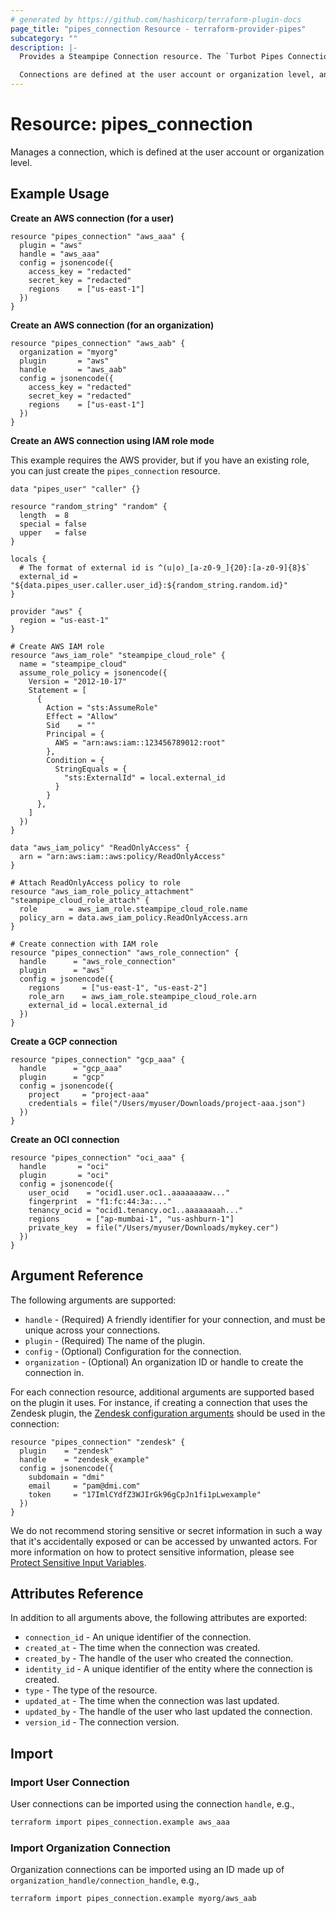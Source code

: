 ```yaml
---
# generated by https://github.com/hashicorp/terraform-plugin-docs
page_title: "pipes_connection Resource - terraform-provider-pipes"
subcategory: ""
description: |-
  Provides a Steampipe Connection resource. The `Turbot Pipes Connection` represents a set of tables for a single data source. Each connection is represented as a distinct Postgres schema. In order to query data, you'll need at least one connection.

  Connections are defined at the user account or organization level, and they can be shared by multiple workspaces within the account or organization.
---
```


# Resource: pipes_connection

Manages a connection, which is defined at the user account or organization level.

## Example Usage

**Create an AWS connection (for a user)**

```hcl
resource "pipes_connection" "aws_aaa" {
  plugin = "aws"
  handle = "aws_aaa"
  config = jsonencode({
    access_key = "redacted"
    secret_key = "redacted"
    regions    = ["us-east-1"]
  })
}
```

**Create an AWS connection (for an organization)**

```hcl
resource "pipes_connection" "aws_aab" {
  organization = "myorg"
  plugin       = "aws"
  handle       = "aws_aab"
  config = jsonencode({
    access_key = "redacted"
    secret_key = "redacted"
    regions    = ["us-east-1"]
  })
}
```

**Create an AWS connection using IAM role mode**

This example requires the AWS provider, but if you have an existing role, you
can just create the `pipes_connection` resource.

```hcl
data "pipes_user" "caller" {}

resource "random_string" "random" {
  length  = 8
  special = false
  upper   = false
}

locals {
  # The format of external id is ^(u|o)_[a-z0-9_]{20}:[a-z0-9]{8}$`
  external_id = "${data.pipes_user.caller.user_id}:${random_string.random.id}"
}

provider "aws" {
  region = "us-east-1"
}

# Create AWS IAM role
resource "aws_iam_role" "steampipe_cloud_role" {
  name = "steampipe_cloud"
  assume_role_policy = jsonencode({
    Version = "2012-10-17"
    Statement = [
      {
        Action = "sts:AssumeRole"
        Effect = "Allow"
        Sid    = ""
        Principal = {
          AWS = "arn:aws:iam::123456789012:root"
        },
        Condition = {
          StringEquals = {
            "sts:ExternalId" = local.external_id
          }
        }
      },
    ]
  })
}

data "aws_iam_policy" "ReadOnlyAccess" {
  arn = "arn:aws:iam::aws:policy/ReadOnlyAccess"
}

# Attach ReadOnlyAccess policy to role
resource "aws_iam_role_policy_attachment" "steampipe_cloud_role_attach" {
  role       = aws_iam_role.steampipe_cloud_role.name
  policy_arn = data.aws_iam_policy.ReadOnlyAccess.arn
}

# Create connection with IAM role
resource "pipes_connection" "aws_role_connection" {
  handle      = "aws_role_connection"
  plugin      = "aws"
  config = jsonencode({
    regions     = ["us-east-1", "us-east-2"]
    role_arn    = aws_iam_role.steampipe_cloud_role.arn
    external_id = local.external_id
  })
}
```

**Create a GCP connection**

```hcl
resource "pipes_connection" "gcp_aaa" {
  handle      = "gcp_aaa"
  plugin      = "gcp"
  config = jsonencode({
    project     = "project-aaa"
    credentials = file("/Users/myuser/Downloads/project-aaa.json")
  })
}
```

**Create an OCI connection**

```hcl
resource "pipes_connection" "oci_aaa" {
  handle       = "oci"
  plugin       = "oci"
  config = jsonencode({
    user_ocid    = "ocid1.user.oc1..aaaaaaaaw..."
    fingerprint  = "f1:fc:44:3a:..."
    tenancy_ocid = "ocid1.tenancy.oc1..aaaaaaaah..."
    regions      = ["ap-mumbai-1", "us-ashburn-1"]
    private_key  = file("/Users/myuser/Downloads/mykey.cer")
  })
}
```

## Argument Reference

The following arguments are supported:

- `handle` - (Required) A friendly identifier for your connection, and must be unique across your connections.
- `plugin` - (Required) The name of the plugin.
- `config` - (Optional) Configuration for the connection.
- `organization` - (Optional) An organization ID or handle to create the connection in.

For each connection resource, additional arguments are supported based on the plugin it uses. For instance, if creating a connection that uses the Zendesk plugin, the [Zendesk configuration arguments](https://hub.steampipe.io/plugins/turbot/zendesk#configuration) should be used in the connection:

```hcl
resource "pipes_connection" "zendesk" {
  plugin    = "zendesk"
  handle    = "zendesk_example"
  config = jsonencode({
    subdomain = "dmi"
    email     = "pam@dmi.com"
    token     = "17ImlCYdfZ3WJIrGk96gCpJn1fi1pLwexample"
  })
}
```

We do not recommend storing sensitive or secret information in such a way that it's accidentally exposed or can be accessed by unwanted actors. For more information on how to protect sensitive information, please see [Protect Sensitive Input Variables](https://learn.hashicorp.com/tutorials/terraform/sensitive-variables).

## Attributes Reference

In addition to all arguments above, the following attributes are exported:

- `connection_id` - An unique identifier of the connection.
- `created_at` - The time when the connection was created.
- `created_by` - The handle of the user who created the connection.
- `identity_id` - A unique identifier of the entity where the connection is created.
- `type` - The type of the resource.
- `updated_at` - The time when the connection was last updated.
- `updated_by` - The handle of the user who last updated the connection.
- `version_id` - The connection version.

## Import

### Import User Connection

User connections can be imported using the connection `handle`, e.g.,

```sh
terraform import pipes_connection.example aws_aaa
```

### Import Organization Connection

Organization connections can be imported using an ID made up of `organization_handle/connection_handle`, e.g.,

```sh
terraform import pipes_connection.example myorg/aws_aab
```
